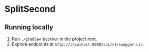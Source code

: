 # SplitSecond

## Running locally
1. Run `./gradlew bootRun` in the project root.
2. Explore endpoints at `http://localhost:8080/api/v1/swagger-ui/`.
